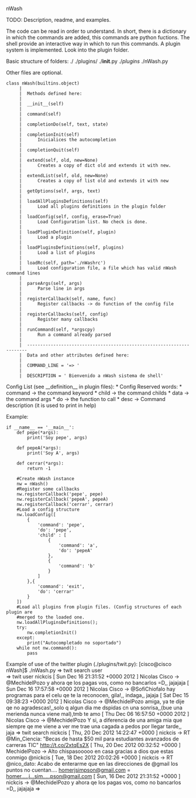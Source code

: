 nWash

TODO: Description, readme, and examples.

The code can be read in order to understand.
In short, there is a dictionary in which the commands are added, this commands are python fuctions.
The shell provide an interactive way in which to run this commands.
A plugin system is implemented. Look into the plugin folder.



Basic structure of folders:
    ./
    	./plugins/
    		./__init__.py
    		./*plugins*
    	./nWash.py

Other files are optional.


    class nWash(builtins.object)
         |
         |  Methods defined here:
         |
         |  __init__(self)
         |
         |  command(self)
         |
         |  completionDo(self, text, state)
         |
         |  completionInit(self)
         |      Inicialices the autocompletion
         |
         |  completionQuit(self)
         |
         |  extend(self, old, new=None)
         |      Creates a copy of dict old and extends it with new.
         |
         |  extendList(self, old, new=None)
         |      Creates a copy of list old and extends it with new
         |
         |  getOptions(self, args, text)
         |
         |  loadAllPluginsDefinitions(self)
         |      Load all plugins definitions in the plugin folder
         |
         |  loadConfig(self, config, erase=True)
         |      Load Configuration list. No check is done.
         |
         |  loadPluginDefinition(self, plugin)
         |      Load a plugin
         |
         |  loadPluginsDefinitions(self, plugins)
         |      Load a list of plugins
         |
         |  loadRc(self, path='./nWashrc')
         |      Load configuration file, a file which has valid nWash command lines
         |
         |  parseArgs(self, args)
         |      Parse line in args
         |
         |  registerCallback(self, name, func)
         |      Register callbacks -> do function of the config file
         |
         |  registerCallbacks(self, config)
         |      Register many callbacks
         |
         |  runCommand(self, *argscpy)
         |      Run a command already parsed
         |
         |  ----------------------------------------------------------------------
         |  Data and other attributes defined here:
         |
         |  COMMAND_LINE = '=> '
         |
         |  DESCRIPTION = ' Bienvenido a nWash sistema de shell'

Config List (see \_\_definition\_\_ in plugin files):
     *  Config Reserved words:
     *  command -> the command keyword
     *  child -> the command childs
     *  data -> the command args
     *  do -> the function to call
     *  desc -> Command description (it is used to print in help)

Example: 

    if __name__ == '__main__':
        def pepe(*args):
            print('Soy pepe', args)
    
        def pepeA(*args):
            print('Soy A', args)
    
        def cerrar(*args):
            return -1
    
        #Create nWash instance
        nw = nWash()
        #Register some callbacks
        nw.registerCallback('pepe', pepe)
        nw.registerCallback('pepeA', pepeA)
        nw.registerCallback('cerrar', cerrar)
        #Load a config structure
        nw.loadConfig([
            {
                'command': 'pepe',
                'do': 'pepe',
                'child' : [
                    {
                        'command': 'a',
                        'do': 'pepeA'
                    },
                    {
                        'command': 'b'
                    }
                ]
            },{
                'command': 'exit',
                'do': 'cerrar'
            }
        ])
        #Load all plugins from plugin files. (Config structures of each plugin are
        #merged to the loaded one.
        nw.loadAllPluginsDefinitions();
        try:
            nw.completionInit()
        except:
            print("Autocompletado no soportado")
        while not nw.command():
            pass

Example of use of the twitter plugin (./plugins/twit.py):
    [cisco@cisco nWash]$ ./nWash.py 
    => twit 
    search   user     
    => twit user nickcis
    [ Sun Dec 16 21:31:52 +0000 2012 ] Nicolas Cisco -> @MechidelPozo y ahora qe los pagas vos, como no bancarlos =D,, jajajaja
    [ Sun Dec 16 17:57:58 +0000 2012 ] Nicolas Cisco -> @SofiChiofalo hay programas para el celu qe te la reconocen, gila!,, indaga,, jajaja
    [ Sat Dec 15 09:38:23 +0000 2012 ] Nicolas Cisco -> @MechidelPozo amiga, ya te dije qe no agradescas!,,solo q algun dia me dspidas cn una sonrisa,,(bue una merienda nunca viene mal),tmb te amo
    [ Thu Dec 06 16:57:50 +0000 2012 ] Nicolas Cisco -> @MechidelPozo Y si, a diferencia de una amiga mia que siempre qe me viene a ver me trae una cagada a pedos por llegar tarde,, jaja
    => twit search nickcis
    [ Thu, 20 Dec 2012 14:22:47 +0000 ] nickcis -> RT @Min_Ciencia: "Becas de hasta $50 mil para estudiantes avanzados de carreras TIC" http://t.co/2xtqEs2X
    [ Thu, 20 Dec 2012 00:32:52 +0000 ] MechidelPozo -> Alto chispasooooo en casa gracias a dios que estas conmigo @nickcis
    [ Tue, 18 Dec 2012 20:02:26 +0000 ] nickcis -> RT @nico_dato: Acabo de enterarme que en las direcciones de @gmail los puntos no cuentan.... homerjsimpson@gmail.com = homer.....j...sim.....pson@gmail.com
    [ Sun, 16 Dec 2012 21:31:52 +0000 ] nickcis -> @MechidelPozo y ahora qe los pagas vos, como no bancarlos =D,, jajajaja
    => 

